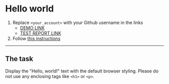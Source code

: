 # Hello world
1. Replace `<your_account>` with your Github username in the links
    - [DEMO LINK](https://ArtemLav.github.io/layout_hello-world/) <br>
    - [TEST REPORT LINK](https://ArtemLav.github.io/layout_hello-world/report/html_report/)
2. Follow [this instructions](https://mate-academy.github.io/layout_task-guideline/)
___

## The task 
Display the "Hello, world!" text with the default browser styling. Please do not 
use any enclosing tags like `<h1>` or `<p>`.
